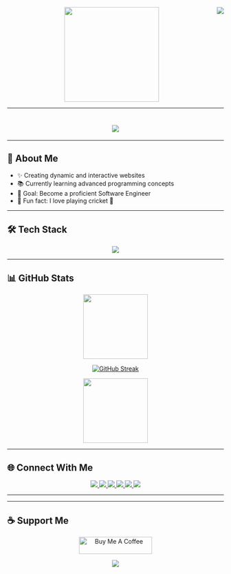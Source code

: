 <img align="right" src="https://visitor-badge.laobi.icu/badge?page_id=tanvermax.tanvermax">

<div align="center">
  <img height="220" src="https://i.ibb.co.com/2Y8bn6Qs/tanver-mahidi.png" />
</div>

---

<h1 align="center">
  <a href="https://git.io/typing-svg">
    <img src="https://readme-typing-svg.herokuapp.com?size=30&duration=3000&color=61DAFB&center=true&vCenter=true&lines=Hello,+There!+👋;Welcome+to+My+GitHub!;I'm+Tanver+Mahidi!;+I+am+a+Web+Developer;From+Dhaka,+Bangladesh">
  </a>
</h1>

---

## 🌟 About Me

- ✨ Creating dynamic and interactive websites
- 📚 Currently learning advanced programming concepts
- 🎯 Goal: Become a proficient Software Engineer
- 🎲 Fun fact: I love playing cricket 🏏

---

## 🛠️ Tech Stack

<div align="center">
  <img src="https://skillicons.dev/icons?i=js,react,nextjs,nodejs,mongodb,vue,tailwind,html,css,firebase,vscode" />
</div>

---

## 📊 GitHub Stats

<div align="center">
  <img src="https://github-readme-stats.vercel.app/api?username=tanvermax&show_icons=true&theme=dark" height="150">
  
  [![GitHub Streak](https://nirzak-streak-stats.vercel.app?user=tanvermax&theme=shadow-red&date_format=M%20j%5B%2C%20Y%5D&exclude_days=Sun%2CMon)](https://git.io/streak-stats)

  <img src="https://github-readme-stats.vercel.app/api/top-langs/?username=tanvermax&layout=compact&theme=tokyonight" height="150">
</div>

---

## 🌐 Connect With Me  

<p align="center">
  <a href="https://www.facebook.com/tanvermahidi999/" target="_blank">
    <img src="https://img.shields.io/badge/Facebook-%230077B5.svg?style=for-the-badge&logo=facebook&logoColor=white" />
  </a>
  <a href="https://www.linkedin.com/in/tanver-mahidi-2725292ab/" target="_blank">
    <img src="https://img.shields.io/badge/LinkedIn-%230077B5.svg?style=for-the-badge&logo=linkedin&logoColor=white" />
  </a>
  <a href="https://x.com/MahidiTanv41555" target="_blank">
    <img src="https://img.shields.io/badge/Twitter-%231DA1F2.svg?style=for-the-badge&logo=twitter&logoColor=white" />
  </a>
  <a href="https://github.com/tanvermax" target="_blank">
    <img src="https://img.shields.io/badge/GitHub-%23121011.svg?style=for-the-badge&logo=github&logoColor=white" />
  </a>
  <a href="https://www.youtube.com/@TanveerMahidi" target="_blank">
    <img src="https://img.shields.io/badge/YouTube-%23FF0000.svg?style=for-the-badge&logo=youtube&logoColor=white" />
  </a>
  <a href="https://www.instagram.com/tanverstagram/?hl=en" target="_blank">
    <img src="https://img.shields.io/badge/Instagram-%23E4405F.svg?style=for-the-badge&logo=instagram&logoColor=white" />
  </a>
</p>

---




---

## ☕ Support Me  

<p align="center">
  <a href="https://www.buymeacoffee.com/tanvermahidi" target="_blank">
    <img src="https://cdn.buymeacoffee.com/buttons/default-red.png" alt="Buy Me A Coffee" height="40" width="170">
  </a>
</p>

<p align="center">
  <img src="https://capsule-render.vercel.app/api?type=waving&color=gradient&height=100&section=footer"/>
</p>
